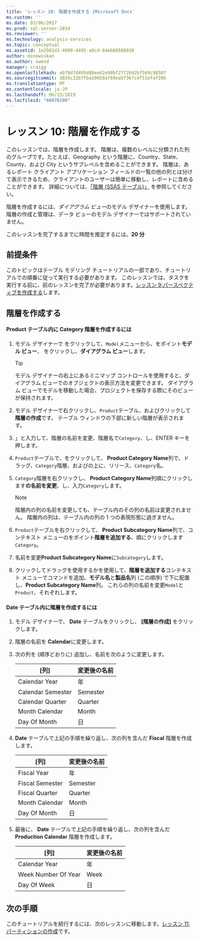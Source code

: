 ```yaml
---
title: 'レッスン 10: 階層を作成する |Microsoft Docs'
ms.custom: ''
ms.date: 03/06/2017
ms.prod: sql-server-2014
ms.reviewer: ''
ms.technology: analysis-services
ms.topic: conceptual
ms.assetid: 1e2561d3-4890-4495-a9cd-84eb88508938
author: minewiskan
ms.author: owend
manager: craigg
ms.openlocfilehash: eb70d7d495d88ee62e98bf27f2b92bf569c98387
ms.sourcegitcommit: 3026c22b7fba19059a769ea5f367c4f51efaf286
ms.translationtype: MT
ms.contentlocale: ja-JP
ms.lasthandoff: 06/15/2019
ms.locfileid: "66078190"
---
```

# <a name="lesson-10-create-hierarchies"></a>レッスン 10: 階層を作成する
  このレッスンでは、階層を作成します。 階層は、複数のレベルに分類された列のグループです。たとえば、Geography という階層に、Country、State、County、および City というサブレベルを含めることができます。 階層は、あるレポート クライアント アプリケーション フィールドの一覧の他の列とは分けて表示できるため、クライアントのユーザーは簡単に移動し、レポートに含めることができます。 詳細については、[「階層 (SSAS テーブル)」](tabular-models/hierarchies-ssas-tabular.md) を参照してください。  
  
 階層を作成するには、*ダイアグラム ビュー*のモデル デザイナーを使用します。 階層の作成と管理は、データ ビューのモデル デザイナーではサポートされていません。  
  
 このレッスンを完了するまでに時間を推定するには。**20 分**  
  
## <a name="prerequisites"></a>前提条件  
 このトピックはテーブル モデリング チュートリアルの一部であり、チュートリアルでの順番に従って実行する必要があります。 このレッスンでは、タスクを実行する前に、前のレッスンを完了が必要があります。[レッスン 9:パースペクティブを作成する](lesson-8-create-perspectives.md)します。  
  
## <a name="create-hierarchies"></a>階層を作成する  
  
#### <a name="to-create-a-category-hierarchy-in-the-product-table"></a>Product テーブル内に Category 階層を作成するには  
  
1.  モデル デザイナーで をクリックして、`Model`メニューから、をポイント**モデル ビュー**、 をクリックし、**ダイアグラム ビュー**します。  
  
    > [!TIP]  
    >  モデル デザイナーの右上にあるミニマップ コントロールを使用すると、ダイアグラム ビューでのオブジェクトの表示方法を変更できます。 ダイアグラム ビューでモデルを移動した場合、プロジェクトを保存する際にそのビューが保持されます。  
  
2.  モデル デザイナーで右クリックし、`Product`テーブル、およびクリックして**階層の作成**です。 テーブル ウィンドウの下部に新しい階層が表示されます。  
  
3.  」と入力して、階層の名前を変更、階層名で`Category`、し、ENTER キーを押します。  
  
4.  `Product`テーブルで、をクリックして、 **Product Category Name**列で、ドラッグ、`Category`階層、およびの上に、リリース、`Category`名。  
  
5.  `Category`階層を右クリックし、 **Product Category Name**列順にクリックします**の名前を変更**、し、入力`Category`します。  
  
    > [!NOTE]  
    >  階層内の列の名前を変更しても、テーブル内のその列の名前は変更されません。 階層内の列は、テーブル内の列の 1 つの表現形態に過ぎません。  
  
6.  `Product`テーブルを右クリックして、 **Product Subcategory Name**列で、コンテキスト メニューのをポイント**階層を追加する**、順にクリックします`Category`。  
  
7.  名前を変更**Product Subcategory Name**に`Subcategory`します。  
  
8.  クリックしてドラッグを使用するかを使用して、**階層を追加する**コンテキスト メニューでコマンドを追加、**モデル名**と**製品名**列 (この順序) で下に配置し、**Product Subcategory Name**列。 これらの列の名前を変更`Model`と`Product`、それぞれします。  
  
#### <a name="to-create-hierarchies-in-the-date-table"></a>Date テーブル内に階層を作成するには  
  
1.  モデル デザイナーで、 **Date** テーブルをクリックし、 **[階層の作成]** をクリックします。  
  
2.  階層の名前を **Calendar**に変更します。  
  
3.  次の列を (順序どおりに) 追加し、名前を次のように変更します。  
  
    |[列]|変更後の名前|  
    |------------|----------------|  
    |Calendar Year|年|  
    |Calendar Semester|Semester|  
    |Calendar Quarter|Quarter|  
    |Month Calendar|Month|  
    |Day Of Month|日|  
  
4.  **Date** テーブルで上記の手順を繰り返し、次の列を含んだ **Fiscal** 階層を作成します。  
  
    |[列]|変更後の名前|  
    |------------|----------------|  
    |Fiscal Year|年|  
    |Fiscal Semester|Semester|  
    |Fiscal Quarter|Quarter|  
    |Month Calendar|Month|  
    |Day Of Month|日|  
  
5.  最後に、 **Date** テーブルで上記の手順を繰り返し、次の列を含んだ **Production Calendar** 階層を作成します。  
  
    |[列]|変更後の名前|  
    |------------|----------------|  
    |Calendar Year|年|  
    |Week Number Of Year|Week|  
    |Day Of Week|日|  
  
## <a name="next-steps"></a>次の手順  
 このチュートリアルを続行するには、次のレッスンに移動します。[レッスン 11:パーティションの作成](lesson-10-create-partitions.md)です。  
  
  
